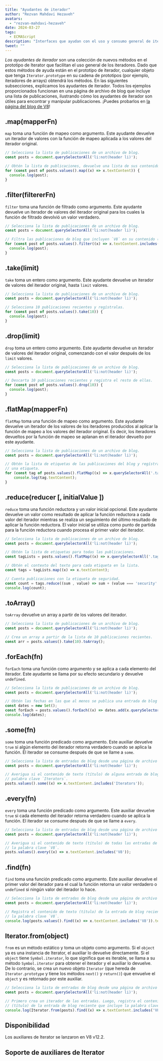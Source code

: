 ```yaml
---
title: "Ayudantes de iterador"
author: "Rezvan Mahdavi Hezaveh"
avatars: 
  - "rezvan-mahdavi-hezaveh"
date: 2024-03-27
tags: 
  - ECMAScript
description: "Interfaces que ayudan con el uso y consumo general de iteradores."
tweet: ""
---
```


*Los ayudantes de iterador* son una colección de nuevos métodos en el prototipo de Iterator que facilitan el uso general de los iteradores. Dado que estos métodos de ayuda están en el prototipo de iterador, cualquier objeto que tenga `Iterator.prototype` en su cadena de prototipos (por ejemplo, iteradores de arrays) obtendrá los métodos. En las siguientes subsecciones, explicamos los ayudantes de iterador. Todos los ejemplos proporcionados funcionan en una página de archivo de blog que incluye una lista de publicaciones, ilustrando cómo los ayudantes de iterador son útiles para encontrar y manipular publicaciones. ¡Puedes probarlos en [la página del blog de V8](https://v8.dev/blog)!

<!--truncate-->

## .map(mapperFn)

`map` toma una función de mapeo como argumento. Este ayudante devuelve un iterador de valores con la función de mapeo aplicada a los valores del iterador original.

```javascript
// Selecciona la lista de publicaciones de un archivo de blog.
const posts = document.querySelectorAll('li:not(header li)');

// Obtén la lista de publicaciones, devuelve una lista de sus contenidos (títulos) y regístralas.
for (const post of posts.values().map((x) => x.textContent)) {
  console.log(post);
}
```

## .filter(filtererFn)

`filter` toma una función de filtrado como argumento. Este ayudante devuelve un iterador de valores del iterador original para los cuales la función de filtrado devolvió un valor verdadero.

```javascript
// Selecciona la lista de publicaciones de un archivo de blog.
const posts = document.querySelectorAll('li:not(header li)');

// Filtra las publicaciones de blog que incluyen `V8` en su contenido (títulos) y regístralas.
for (const post of posts.values().filter((x) => x.textContent.includes('V8'))) {
  console.log(post);
} 
```

## .take(limit)

`take` toma un entero como argumento. Este ayudante devuelve un iterador de valores del iterador original, hasta `limit` valores.

```javascript
// Selecciona la lista de publicaciones de un archivo de blog.
const posts = document.querySelectorAll('li:not(header li)');

// Selecciona 10 publicaciones recientes y regístralas.
for (const post of posts.values().take(10)) {
  console.log(post);
}
```

## .drop(limit)

`drop` toma un entero como argumento. Este ayudante devuelve un iterador de valores del iterador original, comenzando con el valor después de los `limit` valores.

```javascript
// Selecciona la lista de publicaciones de un archivo de blog.
const posts = document.querySelectorAll('li:not(header li)');

// Descarta 10 publicaciones recientes y registra el resto de ellas.
for (const post of posts.values().drop(10)) {
  console.log(post);
}
```

## .flatMap(mapperFn)

`flatMap` toma una función de mapeo como argumento. Este ayudante devuelve un iterador de los valores de los iteradores producidos al aplicar la función de mapeo a los valores del iterador original. Es decir, los iteradores devueltos por la función de mapeo se aplanan en el iterador devuelto por este ayudante.

```javascript
// Selecciona la lista de publicaciones de un archivo de blog.
const posts = document.querySelectorAll('li:not(header li)');

// Obtén la lista de etiquetas de las publicaciones del blog y regístralas. Cada publicación puede tener más de
// una etiqueta.
for (const tag of posts.values().flatMap((x) => x.querySelectorAll('.tag').values())) {
    console.log(tag.textContent);
}
```

## .reduce(reducer [, initialValue ])

`reduce` toma una función reductora y un valor inicial opcional. Este ayudante devuelve un valor como resultado de aplicar la función reductora a cada valor del iterador mientras se realiza un seguimiento del último resultado de aplicar la función reductora. El valor inicial se utiliza como punto de partida para la función reductora cuando procesa el primer valor del iterador.

```javascript
// Selecciona la lista de publicaciones de un archivo de blog.
const posts = document.querySelectorAll('li:not(header li)');

// Obtén la lista de etiquetas para todas las publicaciones.
const tagLists = posts.values().flatMap((x) => x.querySelectorAll('.tag').values());

// Obtén el contexto del texto para cada etiqueta en la lista.
const tags = tagLists.map((x) => x.textContent);

// Cuenta publicaciones con la etiqueta de seguridad.
const count = tags.reduce((sum , value) => sum + (value === 'security' ? 1 : 0), 0);
console.log(count);
```

## .toArray()

`toArray` devuelve un array a partir de los valores del iterador. 

```javascript
// Selecciona la lista de publicaciones de un archivo de blog.
const posts = document.querySelectorAll('li:not(header li)');

// Crea un array a partir de la lista de 10 publicaciones recientes.
const arr = posts.values().take(10).toArray();
```

## .forEach(fn)

`forEach` toma una función como argumento y se aplica a cada elemento del iterador. Este ayudante se llama por su efecto secundario y devuelve `undefined`.

```javascript
// Selecciona la lista de publicaciones de un archivo de blog.
const posts = document.querySelectorAll('li:not(header li)');

// Obtén las fechas en las que al menos se publica una entrada de blog y regístralas.
const dates = new Set();
const forEach = posts.values().forEach((x) => dates.add(x.querySelector('time')));
console.log(dates);
```

## .some(fn)

`some` toma una función predicado como argumento. Este auxiliar devuelve `true` si algún elemento del iterador retorna verdadero cuando se aplica la función. El iterador se consume después de que se llame a `some`.

```javascript
// Selecciona la lista de entradas de blog desde una página de archivo de blogs.
const posts = document.querySelectorAll('li:not(header li)');

// Averigua si el contenido de texto (título) de alguna entrada de blog incluye la
// palabra clave `Iterators`.
posts.values().some((x) => x.textContent.includes('Iterators'));
```

## .every(fn)

`every` toma una función predicado como argumento. Este auxiliar devuelve `true` si cada elemento del iterador retorna verdadero cuando se aplica la función. El iterador se consume después de que se llame a `every`.

```javascript
// Selecciona la lista de entradas de blog desde una página de archivo de blogs.
const posts = document.querySelectorAll('li:not(header li)');

// Averigua si el contenido de texto (título) de todas las entradas de blog incluye
// la palabra clave `V8`.
posts.values().every((x) => x.textContent.includes('V8'));
```

## .find(fn)

`find` toma una función predicado como argumento. Este auxiliar devuelve el primer valor del iterador para el cual la función retorna un valor verdadero o `undefined` si ningún valor del iterador lo hace.

```javascript
// Selecciona la lista de entradas de blog desde una página de archivo de blogs.
const posts = document.querySelectorAll('li:not(header li)');

// Registra el contenido de texto (título) de la entrada de blog reciente que incluye
// la palabra clave `V8`.
console.log(posts.values().find((x) => x.textContent.includes('V8')).textContent);
```

## Iterator.from(object)

`from` es un método estático y toma un objeto como argumento. Si el `object` ya es una instancia de Iterator, el auxiliar lo devuelve directamente. Si el `object` tiene `Symbol.iterator`, lo que significa que es iterable, se llama a su método `Symbol.iterator` para obtener el iterador y el auxiliar lo devuelve. De lo contrario, se crea un nuevo objeto `Iterator` (que hereda de `Iterator.prototype` y tiene los métodos `next()` y `return()`) que envuelve el `object` y es retornado por este auxiliar.

```javascript
// Selecciona la lista de entradas de blog desde una página de archivo de blogs.
const posts = document.querySelectorAll('li:not(header li)');

// Primero crea un iterador de las entradas. Luego, registra el contenido de texto
// (título) de la entrada de blog reciente que incluye la palabra clave `V8`.
console.log(Iterator.from(posts).find((x) => x.textContent.includes('V8')).textContent);
```

## Disponibilidad

Los auxiliares de Iterator se lanzaron en V8 v12.2.

## Soporte de auxiliares de Iterator

<feature-support chrome="122 https://chromestatus.com/feature/5102502917177344"
                 firefox="no https://bugzilla.mozilla.org/show_bug.cgi?id=1568906"
                 safari="no https://bugs.webkit.org/show_bug.cgi?id=248650" 
                 nodejs="no"
                 babel="yes https://github.com/zloirock/core-js#iterator-helpers"></feature-support>
